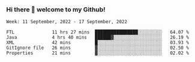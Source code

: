 ### Hi there 👋 welcome to my Github! 

<!--START_SECTION:waka-->
```text
Week: 11 September, 2022 - 17 September, 2022

FTL              11 hrs 27 mins  ████████████████░░░░░░░░░   64.07 % 
Java             4 hrs 40 mins   ██████▓░░░░░░░░░░░░░░░░░░   26.19 % 
XML              42 mins         █░░░░░░░░░░░░░░░░░░░░░░░░   03.93 % 
GitIgnore file   26 mins         ▓░░░░░░░░░░░░░░░░░░░░░░░░   02.50 % 
Properties       21 mins         ▓░░░░░░░░░░░░░░░░░░░░░░░░   02.02 % 
```
<!--END_SECTION:waka-->

